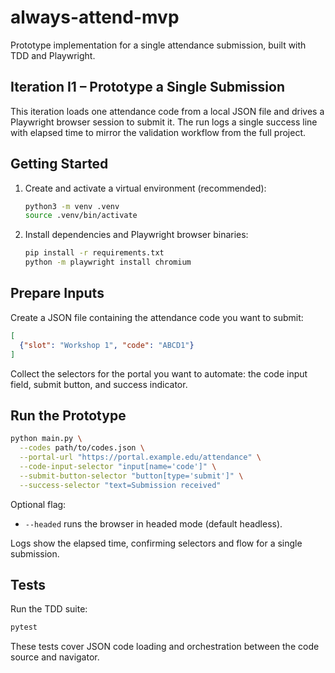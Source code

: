 # always-attend-mvp

Prototype implementation for a single attendance submission, built with TDD and Playwright.

## Iteration I1 – Prototype a Single Submission

This iteration loads one attendance code from a local JSON file and drives a Playwright
browser session to submit it. The run logs a single success line with elapsed time to
mirror the validation workflow from the full project.

## Getting Started

1. Create and activate a virtual environment (recommended):
   ```bash
   python3 -m venv .venv
   source .venv/bin/activate
   ```
2. Install dependencies and Playwright browser binaries:
   ```bash
   pip install -r requirements.txt
   python -m playwright install chromium
   ```

## Prepare Inputs

Create a JSON file containing the attendance code you want to submit:

```json
[
  {"slot": "Workshop 1", "code": "ABCD1"}
]
```

Collect the selectors for the portal you want to automate: the code input field, submit
button, and success indicator.

## Run the Prototype

```bash
python main.py \
  --codes path/to/codes.json \
  --portal-url "https://portal.example.edu/attendance" \
  --code-input-selector "input[name='code']" \
  --submit-button-selector "button[type='submit']" \
  --success-selector "text=Submission received"
```

Optional flag:
- `--headed` runs the browser in headed mode (default headless).

Logs show the elapsed time, confirming selectors and flow for a single submission.

## Tests

Run the TDD suite:

```bash
pytest
```

These tests cover JSON code loading and orchestration between the code source and
navigator.
